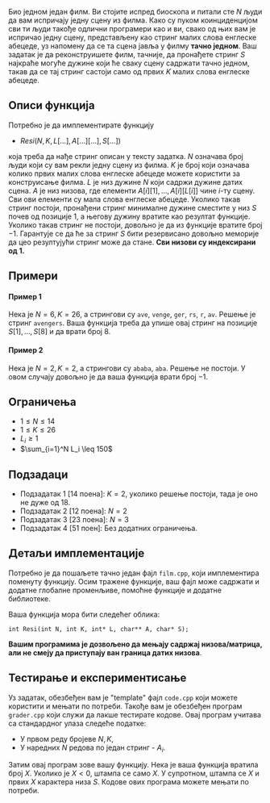 Био једном један филм. Ви стојите испред биоскопа и питали сте $N$ људи да вам испричају једну сцену из филма. Како су пуком коинциденцијом сви ти људи такође одлични програмери као и ви, свако од њих вам је испричао једну сцену, представљену као стринг малих слова енглеске абецеде, уз напомену да се та сцена јавља у филму **тачно једном**. Ваш задатак је да реконструишете филм, тачније, да пронађете стринг $S$ најкраће могуће дужине који ће сваку сцену садржати тачно једном, такав да се тај стринг састоји само од првих $K$ малих слова енглеске абецеде.

## Описи функција

Потребно је да имплементирате функцију

* $Resi(N, K, L[\ldots], A[\ldots][\ldots], S[\ldots])$

која треба да нађе стринг описан у тексту задатка. $N$ означава број људи који су вам рекли једну сцену из филма. $K$ је број који означава колико првих малих слова енглеске абецеде можете користити за конструисање филма. $L$ је низ дужине $N$ који садржи дужине датих сцена. $A$ је низ низова, где елементи $A[i][1], \ldots, A[i][L[i]]$ чине $i$-ту сцену. Сви ови елементи су мала слова енглеске абецеде. Уколико такав стринг постоји, пронађени стринг минималне дужине сместите у низ $S$ почев од позиције $1$, а његову дужину вратите као резултат функције. Уколико такав стринг не постоји, довољно је да из функције вратите број $-1$. Гарантује се да ће за стринг $S$ бити резервисано довољно меморије да цео резултујући стринг може да стане. **Сви низови су индексирани од 1.**

## Примери

#### Пример 1

Нека је $N=6, K=26$, а стрингови су `ave`, `venge`, `ger`, `rs`, `r`, `av`. Решење је стринг `avengers`. Ваша функција треба да упише овај стринг на позиције $S[1], \ldots, S[8]$ и да врати број $8$.

#### Пример 2

Нека је $N=2, K=2$, а стрингови су `ababa`, `aba`. Решење не постоји. У овом случају довољно је да ваша функција врати број $-1$.

## Ограничења

* $1 \leq N \leq 14$
* $1 \leq K \leq 26$
* $L_i \geq 1$
* $\sum_{i=1}^N L_i \leq 150$

## Подзадаци

* Подзадатак 1 [14 поена]: $K = 2$, уколико решење постоји, тада је оно не дуже од $18$.
* Подзадатак 2 [12 поена]: $N = 2$
* Подзадатак 3 [23 поена]: $N = 3$
* Подзадатак 4 [51 поен]: Без додатних ограничења.

## Детаљи имплементације

Потребно је да пошаљете тачно један фајл `film.cpp`, који имплементира поменуту функцију. Осим тражене функције, ваш фајл може садржати и додатне глобалне променљиве, помоћне функције и додатне библиотеке.

Ваша функција мора бити следећег облика:

`int Resi(int N, int K, int* L, char** A, char* S);`

**Вашим програмима је дозвољено да мењају садржај низова/матрица, али не смеју да приступају ван граница датих низова**.

## Тестирање и експериментисање

Уз задатак, обезбеђен вам је "template" фајл `code.cpp` који можете користити и мењати по потреби. Такође вам је обезбеђен програм `grader.cpp` који служи да лакше тестирате кодове. Овај програм учитава са стандардног улаза следеће податке:

+ У првом реду бројеве $N, K$,
+ У наредних $N$ редова по један стринг - $A_i$.

Затим овај програм зове вашу функцију. Нека је ваша функција вратила број $X$. Уколико је $X < 0$, штампа се само $X$. У супротном, штампа се $X$ и првих $X$ карактера низа $S$. Кодове ових програма можете мењати по потреби.
